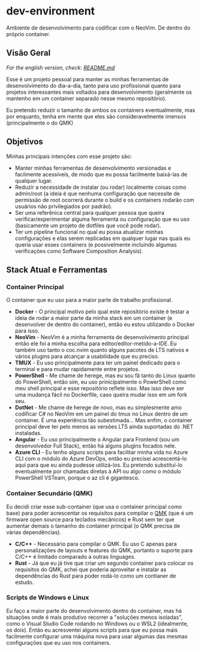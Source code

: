 
# dev-environment
Ambiente de desenvolvimento para codificar com o NeoVim. De dentro do próprio container.

## Visão Geral

_For the english version, check: [README.md](README.md)_

Esse é um projeto pessoal para manter as minhas ferramentas de desenvolvimento do dia-a-dia, tanto para uso profissional quanto para projetos interessantes mais voltados para desenvolvimento (geralmente os mantenho em um container separado nesse mesmo repositório).

Eu pretendo reduzir o tamanho de ambos os containers eventualmente, mas por enquanto, tenha em mente que eles são consideravelmente imensos (principalmente o do QMK)

## Objetivos

Minhas principais intenções com esse projeto são:

  * Manter minhas ferramentas de desenvolvimento versionadas e facilmente acessíveis, de modo que eu possa facilmente baixá-las de qualquer lugar.
  * Reduzir a necessidade de instalar (ou rodar) localmente coisas como admin/root (a ideia é que nenhuma configuração que necessite de permissão de root ocorrerá durante o build e os containers rodarão com usuários não privilegiados por padrão).
  * Ser uma referênica central para qualquer pessoa que queira verificar/experimentar alguma ferramenta ou configuração que eu uso (basicamente um projeto de dotfiles que você pode rodar).
  * Ter um pipeline funcional no qual eu possa atualizar minhas configurações e elas serem replicadas em qualquer lugar nas quais eu queria usar esses containers (e possivelmente incluindo algumas verificações como Software Composition Analysis).

## Stack Atual e Ferramentas

### Container Principal

O container que eu uso para a maior parte de trabalho profissional.

* **Docker** - O principal motivo pelo qual este repositório existe é testar a ideia de rodar a maior parte da minha stack em um container (e desenvolver de dentro do container), então eu estou utilizando o Docker para isso.
* **NeoVim** - NeoVim é a minha ferramenta de desenvolvimento principal então ele foi a minha escolha para editor/editor-metido-a-IDE. Eu também uso tanto o coc.nvim quanto alguns pacotes de LTS nativos e vários plugins para alcançar a usabilidade que eu preciso.
* **TMUX** - Eu uso principalmente para ter um painel dedicado para o terminal e para mudar rapidamente entre projetos.
* **PowerShell** - Me chame de herege, mas eu sou fã tanto do Linux quanto do PowerShell, então sim, eu uso prinicipalmente o PowerShell como meu shell principal e esse repositório reflete isso. Mas isso deve ser uma mudança fácil no Dockerfile, caso queira mudar isso em um fork seu.
* **DotNet** - Me chame de herege de novo, mas eu simplesmente amo codificar C# no NeoVim em um painel do tmux no Linux dentro de um container. É uma experiência tão subestimada... Mas enfim, o container principal deve ter pelo menos as versões LTS ainda suportadas do .NET instaladas.
* **Angular** - Eu uso principalmente o Angular para Frontend (sou um desenvolvedor Full Stack), então há alguns plugins focados nele.
* **Azure CLI** - Eu tenho alguns scripts para facilitar minha vida no Azure CLI com o módulo do Azure DevOps, então eu precisei acrescentá-lo aqui para que eu ainda pudesse utilizá-los. Eu pretendo substituí-lo eventualmente por chamadas diretas à API ou algo como o módulo PowerShell VSTeam, porque o az cli é gigantesco.

### Container Secundário (QMK)

Eu decidi criar esse sub-container (que usa o container principal como base) para poder acrescentar os requisitos para compilar o [QMK](https://github.com/qmk/qmk_firmware) (que é um firmware open source para teclados mecânicos) e Rust sem ter que aumentar demais o tamanho do container principal (o QMK precisa de várias dependências).

* **C/C++** - Necessário para compilar o QMK. Eu uso C apenas para personalizações de layouts e features do QMK, portanto o suporte para C/C++ é limitado comparado a outras linguages.
* **Rust** - Já que eu já tive que criar um segundo container para colocar os requisitos do QMK, achei que poderia aproveitar e instalar as dependências do Rust para poder rodá-lo como um contianer de estudo.

###  Scripts de Windows e Linux

Eu faço a maior parte do desenvolvimento dentro do container, mas há situações onde é mais produtivo recorrer a "soluções menos isoladas", como o Visual Studio Code rodando no Windows ou o WSL2 (idealmente, os dois). Então eu acresventei alguns scripts para que eu possa mais facilmente configurar uma máquina nova para usar algumas das mesmas configurações que eu uso nos containers.

